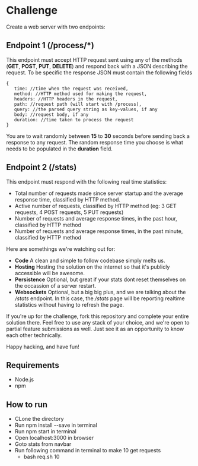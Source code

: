 # Challenge

Create a web server with two endpoints:

## Endpoint 1 (/process/*)
This endpoint must accept HTTP request sent using any of the methods (**GET**, **POST**, **PUT**, **DELETE**) and respond back with a JSON describing the request. To be specific the response JSON must contain the following fields
 
 ```
 {
    time: //time when the request was received,
    method: //HTTP method used for making the request,
    headers: //HTTP headers in the request,
    path: //request path (will start with /process),
    query: //the parsed query string as key-values, if any
    body: //request body, if any
    duration: //time taken to process the request
 }
 ```

You are to wait randomly between **15** to **30** seconds before sending back a response to any request. The random response time you choose is what needs to be populated in the **duration** field.

## Endpoint 2 (/stats)
This endpoint must respond with the following real time statistics:

  * Total number of requests made since server startup and the average response time, classified by HTTP method.
  * Active number of requests, classified by HTTP method (eg: 3 GET requests, 4 POST requests, 5 PUT requests)
  * Number of requests and average response times, in the past hour, classified by HTTP method
  * Number of requests and average response times, in the past minute, classified by HTTP method
 
Here are somethings we're watching out for:

  * **Code** A clean and simple to follow codebase simply melts us.
  * **Hosting** Hosting the solution on the internet so that it's publicly accessible will be awesome.
  * **Persistence** Optional, but great if your stats dont reset themselves on the occassion of a server restart.
  * **Websockets** Optional, but a big big plus, and we are talking about the */stats* endpoint. In this case, the */stats* page will be reporting realtime statistics without having to refresh the page.
  
If you're up for the challenge, fork this repository and complete your entire solution there. Feel free to use any stack of your choice, and we're open to partial feature submissions as well. Just see it as an opportunity to know each other technically.

Happy hacking, and have fun!

## Requirements

  * Node.js
  * npm

## How to run

  * CLone the directory
  * Run npm install --save in terminal
  * Run npm start in terminal
  * Open localhost:3000 in browser
  * Goto stats from navbar
  * Run following command in terminal to make 10 get requests
    - bash req.sh 10